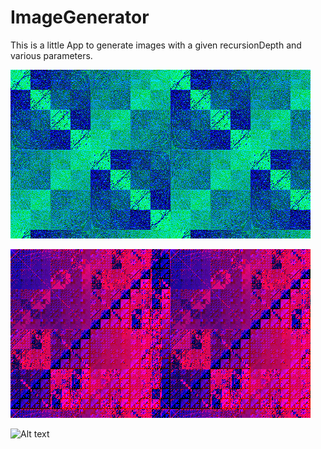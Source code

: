 # ImageGenerator
This is a little App to generate images with a given recursionDepth and various parameters.

![Alt text](exampleImages/generated/image22.png?raw=true "image22.png")

![Alt text](exampleImages/generated/image24.png?raw=true "image24.png")

![Alt text](exampleImages/generated/image3.png?raw=true "image3.png")
